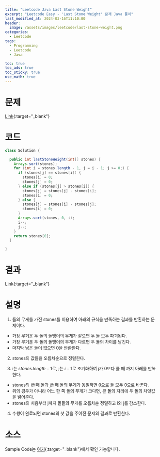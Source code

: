 ```yaml
---
title: "Leetcode Java Last Stone Weight"
excerpt: "Leetcode Easy - 'Last Stone Weight' 문제 Java 풀이"
last_modified_at: 2024-03-16T11:10:00
header:
  image: /assets/images/leetcode/last-stone-weight.png
categories:
  - Leetcode
tags:
  - Programming
  - Leetcode
  - Java

toc: true
toc_ads: true
toc_sticky: true
use_math: true
---
```

# 문제
[Link](https://leetcode.com/problems/last-stone-weight){:target="_blank"}

# 코드
```java
class Solution {

  public int lastStoneWeight(int[] stones) {
    Arrays.sort(stones);
    for (int i = stones.length - 1, j = i - 1; j >= 0;) {
      if (stones[j] == stones[i]) {
        stones[i] = 0;
        stones[j] = 0;
      } else if (stones[j] > stones[i]) {
        stones[j] = stones[j] - stones[i];
        stones[i] = 0;
      } else {
        stones[j] = stones[i] - stones[j];
        stones[i] = 0;
      }
      Arrays.sort(stones, 0, i);
      i--;
      j--;
    }
    return stones[0];
  }

}
```

# 결과
[Link](https://leetcode.com/problems/last-stone-weight/submissions/1204854088/){:target="_blank"}

# 설명
1. 돌의 무게를 가진 stones를 이용하여 아래의 규칙을 만족하는 결과를 반환하는 문제이다.
- 가장 무거운 두 돌의 돌맹이의 무게가 같으면 두 돌 모두 파괴된다.
- 가장 무거운 두 돌의 돌맹이의 무게가 다르면 두 돌의 차이를 남긴다.
- 마지막 남은 돌이 없으면 0을 반환한다.

2. stones의 값들을 오름차순으로 정렬한다.

3. i는 $stones.length - 1$로, j는 $i - 1$로 초기화하여 j가 0보다 클 때 까지 아래를 반복한다.
- stones의 i번째 돌과 j번째 돌의 무게가 동일하면 0으로 둘 모두 0으로 바꾼다.
- 위의 경우가 아니라 어느 한 쪽 돌의 무게가 크다면, 큰 돌의 자리에 두 돌의 차잇값을 넣어준다.
- stones의 처음부터 j까지 돌들의 무게를 오름차순 정렬하고 i와 j를 감소한다.

4. 수행이 완료되면 stones의 첫 값을 주어진 문제의 결과로 반환한다.

# 소스
Sample Code는 [여기](https://github.com/GracefulSoul/leetcode/blob/master/src/main/java/gracefulsoul/problems/LastStoneWeight.java){:target="_blank"}에서 확인 가능합니다.